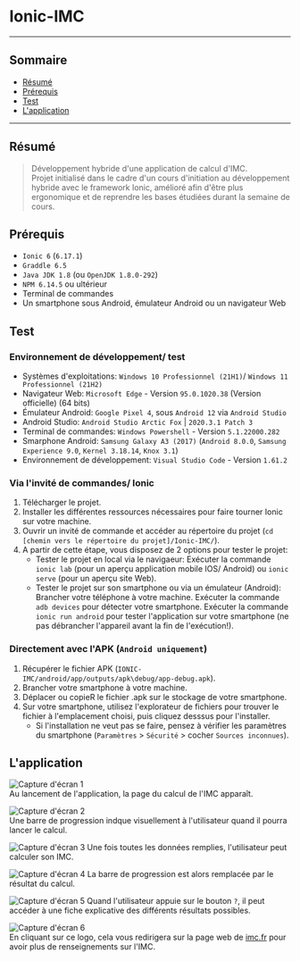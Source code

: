# Ionic-IMC

---

## Sommaire

- [Résumé](#Résumé)
- [Prérequis](#Prérequis)
- [Test](#Test)
- [L'application](#L'application)

---

## Résumé

> Développement hybride d'une application de calcul d'IMC.   
> Projet initialisé dans le cadre d'un cours d'initiation au développement hybride avec le framework Ionic, amélioré afin d'être plus ergonomique et de reprendre les bases étudiées durant la semaine de cours.
   
## Prérequis

- `Ionic 6` (`6.17.1`)
- `Graddle 6.5`
- `Java JDK 1.8` (ou `OpenJDK 1.8.0-292`)
- `NPM 6.14.5` ou ultérieur
- Terminal de commandes
- Un smartphone sous Android, émulateur Android ou un navigateur Web

## Test

### Environnement de développement/ test

 - Systèmes d'exploitations: `Windows 10 Professionnel (21H1)`/ `Windows 11 Professionnel (21H2)`
 - Navigateur Web: `Microsoft Edge` - Version `95.0.1020.38` (Version officielle) (64 bits)
 - Émulateur Android: `Google Pixel 4`, sous `Android 12` via `Android Studio`
 - Android Studio: `Android Studio Arctic Fox` | `2020.3.1 Patch 3`
 - Terminal de commandes: `Windows Powershell` - Version `5.1.22000.282`
 - Smarphone Android: `Samsung Galaxy A3 (2017)` (`Android 8.0.0`, `Samsung Experience 9.0`, `Kernel 3.18.14`, `Knox 3.1`)
 - Environnement de développement: `Visual Studio Code` - Version `1.61.2`

### Via l'invité de commandes/ Ionic

1. Télécharger le projet.
2. Installer les différentes ressources nécessaires pour faire tourner Ionic sur votre machine.
3. Ouvrir un invité de commande et accéder au répertoire du projet (`cd [chemin vers le répertoire du projet]/Ionic-IMC/`).
4. A partir de cette étape, vous disposez de 2 options pour tester le projet:
   - Tester le projet en local via le navigaeur:
Exécuter la commande `ionic lab` (pour un aperçu application mobile IOS/ Android) ou `ionic serve` (pour un aperçu site Web).
   - Tester le projet sur son smartphone ou via un émulateur (Android):
Brancher votre téléphone à votre machine.
Exécuter la commande `adb devices` pour détecter votre smartphone.
Exécuter la commande `ionic run android` pour tester l'application sur votre smartphone (ne pas débrancher l'appareil avant la fin de l'exécution!).

### Directement avec l'APK (`Android uniquement`)
1. Récupérer le fichier APK (`IONIC-IMC/android/app/outputs/apk\debug/app-debug.apk`).
2. Brancher votre smartphone à votre machine.
3. Déplacer ou copieR le fichier .apk sur le stockage de votre smartphone.
4. Sur votre smartphone, utilisez l'explorateur de fichiers pour trouver le fichier à l'emplacement choisi, puis cliquez desssus pour l'installer.
   - Si l'installation ne veut pas se faire, pensez à vérifier les paramètres du smartphone (`Paramètres` > `Sécurité` > cocher `Sources inconnues`).

## L'application
   
![Capture d'écran 1](/ressourcesReadme/IonicIMC-001.png)   
Au lancement de l'application, la page du calcul de l'IMC apparaît.

![Capture d'écran 2](/ressourcesReadme/IonicIMC-002.png)   
Une barre de progression indque visuellement à l'utilisateur quand il pourra lancer le calcul.

![Capture d'écran 3](/ressourcesReadme/IonicIMC-003.png)
Une fois toutes les données remplies, l'utilisateur peut calculer son IMC.

![Capture d'écran 4](/ressourcesReadme/IonicIMC-004.png)
La barre de progression est alors remplacée par le résultat du calcul.

![Capture d'écran 5](/ressourcesReadme/IonicIMC-005.png)
Quand l'utilisateur appuie sur le bouton `?`, il peut accéder à une fiche explicative des différents résultats possibles.

![Capture d'écran 6](/ressourcesReadme/IonicIMC-006.png)   
En cliquant sur ce logo, cela vous redirigera sur la page web de [imc.fr](https://www.imc.fr/calcul) pour avoir plus de renseignements sur l'IMC.